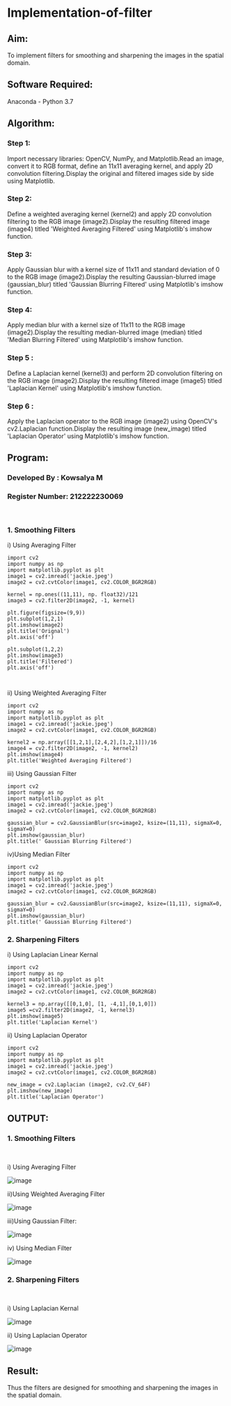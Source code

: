 # Implementation-of-filter
## Aim:
To implement filters for smoothing and sharpening the images in the spatial domain.

## Software Required:
Anaconda - Python 3.7

## Algorithm:
### Step 1:
Import necessary libraries: OpenCV, NumPy, and Matplotlib.Read an image, convert it to RGB format, define an 11x11 averaging kernel, and apply 2D convolution filtering.Display the original and filtered images side by side using Matplotlib.
<br>
### Step 2:
Define a weighted averaging kernel (kernel2) and apply 2D convolution filtering to the RGB image (image2).Display the resulting filtered image (image4) titled 'Weighted Averaging Filtered' using Matplotlib's imshow function.
<br>
### Step 3:
Apply Gaussian blur with a kernel size of 11x11 and standard deviation of 0 to the RGB image (image2).Display the resulting Gaussian-blurred image (gaussian_blur) titled 'Gaussian Blurring Filtered' using Matplotlib's imshow function.
<br>
### Step 4:
Apply median blur with a kernel size of 11x11 to the RGB image (image2).Display the resulting median-blurred image (median) titled 'Median Blurring Filtered' using Matplotlib's imshow function.
<br>
### Step 5 :
Define a Laplacian kernel (kernel3) and perform 2D convolution filtering on the RGB image (image2).Display the resulting filtered image (image5) titled 'Laplacian Kernel' using Matplotlib's imshow function.
<br>
### Step 6 :
Apply the Laplacian operator to the RGB image (image2) using OpenCV's cv2.Laplacian function.Display the resulting image (new_image) titled 'Laplacian Operator' using Matplotlib's imshow function.
<br>
## Program:
### Developed By   : Kowsalya M
### Register Number: 212222230069
</br>

### 1. Smoothing Filters

i) Using Averaging Filter
```
import cv2
import numpy as np
import matplotlib.pyplot as plt
image1 = cv2.imread('jackie.jpeg')
image2 = cv2.cvtColor(image1, cv2.COLOR_BGR2RGB)

kernel = np.ones((11,11), np. float32)/121
image3 = cv2.filter2D(image2, -1, kernel)

plt.figure(figsize=(9,9))
plt.subplot(1,2,1)
plt.imshow(image2)
plt.title('Orignal')
plt.axis('off')

plt.subplot(1,2,2)
plt.imshow(image3)
plt.title('Filtered')
plt.axis('off')



```
ii) Using Weighted Averaging Filter
```
import cv2
import numpy as np
import matplotlib.pyplot as plt
image1 = cv2.imread('jackie.jpeg')
image2 = cv2.cvtColor(image1, cv2.COLOR_BGR2RGB)

kernel2 = np.array([[1,2,1],[2,4,2],[1,2,1]])/16
image4 = cv2.filter2D(image2, -1, kernel2)
plt.imshow(image4)
plt.title('Weighted Averaging Filtered')

```
iii) Using Gaussian Filter
```
import cv2
import numpy as np
import matplotlib.pyplot as plt
image1 = cv2.imread('jackie.jpeg')
image2 = cv2.cvtColor(image1, cv2.COLOR_BGR2RGB)

gaussian_blur = cv2.GaussianBlur(src=image2, ksize=(11,11), sigmaX=0, sigmaY=0)
plt.imshow(gaussian_blur)
plt.title(' Gaussian Blurring Filtered')

```
iv)Using Median Filter
```
import cv2
import numpy as np
import matplotlib.pyplot as plt
image1 = cv2.imread('jackie.jpeg')
image2 = cv2.cvtColor(image1, cv2.COLOR_BGR2RGB)

gaussian_blur = cv2.GaussianBlur(src=image2, ksize=(11,11), sigmaX=0, sigmaY=0)
plt.imshow(gaussian_blur)
plt.title(' Gaussian Blurring Filtered')
```

### 2. Sharpening Filters
i) Using Laplacian Linear Kernal
```
import cv2
import numpy as np
import matplotlib.pyplot as plt
image1 = cv2.imread('jackie.jpeg')
image2 = cv2.cvtColor(image1, cv2.COLOR_BGR2RGB)

kernel3 = np.array([[0,1,0], [1, -4,1],[0,1,0]])
image5 =cv2.filter2D(image2, -1, kernel3)
plt.imshow(image5)
plt.title('Laplacian Kernel')

```
ii) Using Laplacian Operator
```
import cv2
import numpy as np
import matplotlib.pyplot as plt
image1 = cv2.imread('jackie.jpeg')
image2 = cv2.cvtColor(image1, cv2.COLOR_BGR2RGB)

new_image = cv2.Laplacian (image2, cv2.CV_64F)
plt.imshow(new_image)
plt.title('Laplacian Operator')
```

## OUTPUT:
### 1. Smoothing Filters
</br>

i) Using Averaging Filter

![image](https://github.com/user-attachments/assets/a5d3ff48-dd8d-430d-b2e8-80b4731d169a)


ii)Using Weighted Averaging Filter

![image](https://github.com/user-attachments/assets/c4bb2f74-01b2-4e85-a232-eb9c88774b60)


iii)Using Gaussian Filter:


![image](https://github.com/user-attachments/assets/a511a544-843f-4ac2-af7c-76f3186f2eb6)


iv) Using Median Filter

![image](https://github.com/user-attachments/assets/bec005d2-67c9-4ead-8a77-aa7207174b36)



### 2. Sharpening Filters
</br>

i) Using Laplacian Kernal

![image](https://github.com/user-attachments/assets/765bedf6-65d7-4a45-9399-887d2c53cd40)


ii) Using Laplacian Operator

![image](https://github.com/user-attachments/assets/f006b9bf-50e4-41c1-abbe-58678c8fbe25)


## Result:
Thus the filters are designed for smoothing and sharpening the images in the spatial domain.
